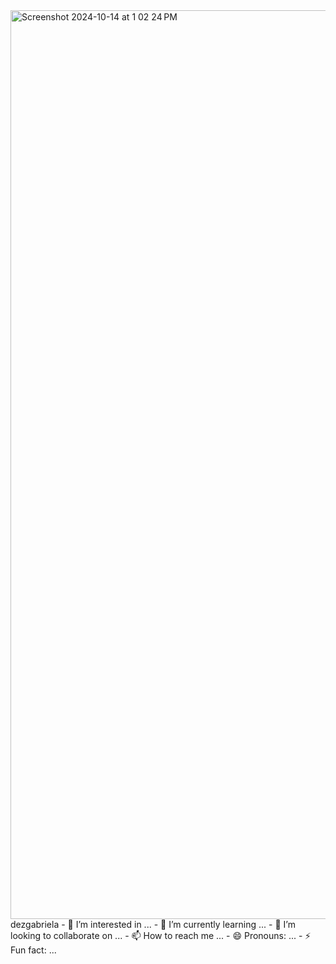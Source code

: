 <img width="1454" alt="Screenshot 2024-10-14 at 1 02 24 PM" src="https://github.com/user-attachments/assets/8e3f0b4d-0221-46ee-ba32-b0082159786c">
dezgabriela
- 👀 I’m interested in ...
- 🌱 I’m currently learning ...
- 💞️ I’m looking to collaborate on ...
- 📫 How to reach me ...
- 😄 Pronouns: ...
- ⚡ Fun fact: ...

<!---
melendezgabriela/melendezgabriela is a ✨ special ✨ repository because its `README.md` (this file) appears on your GitHub profile.
You can click the Preview link to take a look at your changes.
--->
